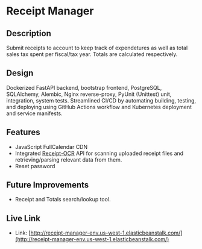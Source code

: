 # Receipt Manager

## Description

Submit receipts to account to keep track of expendetures as well as total sales tax spent per fiscal/tax year.
Totals are calculated respectively.

## Design

Dockerized FastAPI backend, bootstrap frontend, PostgreSQL, SQLAlchemy, Alembic, Nginx reverse-proxy, PyUnit (Unittest) unit, integration, system tests. Streamlined CI/CD by automating building, testing, and deploying using GitHub Actions workflow and Kubernetes deployment and service manifests.

## Features

- JavaScript FullCalendar CDN
- Integrated [Receipt-OCR](https://github.com/Asprise/receipt-ocr) API for scanning uploaded receipt files and retrieving/parsing relevant data from them.
- Reset password

## Future Improvements

- Receipt and Totals search/lookup tool.

## Live Link

* Link: [http://receipt-manager-env.us-west-1.elasticbeanstalk.com/](http://receipt-manager-env.us-west-1.elasticbeanstalk.com/)
